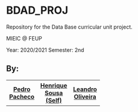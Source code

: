 # BDAD_PROJ

Repository for the Data Base curricular unit project.

MIEIC @ FEUP

Year: 2020/2021
Semester: 2nd

<h2>By:</h2>

<table style="width:50%;">
  <tr>
    <th><a href="https://github.com/p-paachecoo"><b>Pedro Pacheco</b></a></th>
    <th><a href="https://github.com/henriquecscode"><b>Henrique Sousa (Self)</b></a></th>
    <th><a href="https://github.com/Lmdeo"><b>Leandro Oliveira</b></a></th>
  </tr>
</table>
